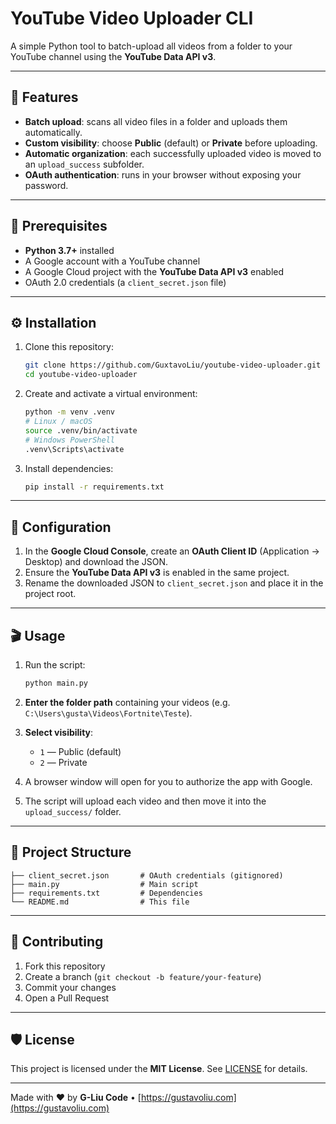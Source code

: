 <!-- keywords: youtube api, python upload, oauth2, batch upload, video uploader -->

# YouTube Video Uploader CLI

A simple Python tool to batch-upload all videos from a folder to your YouTube channel using the **YouTube Data API v3**.

---

## 🚀 Features

- **Batch upload**: scans all video files in a folder and uploads them automatically.  
- **Custom visibility**: choose **Public** (default) or **Private** before uploading.  
- **Automatic organization**: each successfully uploaded video is moved to an `upload_success` subfolder.  
- **OAuth authentication**: runs in your browser without exposing your password.

---

## 📝 Prerequisites

- **Python 3.7+** installed  
- A Google account with a YouTube channel  
- A Google Cloud project with the **YouTube Data API v3** enabled  
- OAuth 2.0 credentials (a `client_secret.json` file)

---

## ⚙️ Installation

1. Clone this repository:  
   ```bash
   git clone https://github.com/GuxtavoLiu/youtube-video-uploader.git
   cd youtube-video-uploader
   ```

2. Create and activate a virtual environment:

   ```bash
   python -m venv .venv
   # Linux / macOS
   source .venv/bin/activate  
   # Windows PowerShell
   .venv\Scripts\activate
   ```
3. Install dependencies:

   ```bash
   pip install -r requirements.txt
   ```

---

## 🔧 Configuration

1. In the **Google Cloud Console**, create an **OAuth Client ID** (Application → Desktop) and download the JSON.
2. Ensure the **YouTube Data API v3** is enabled in the same project.
3. Rename the downloaded JSON to `client_secret.json` and place it in the project root.

---

## 🎬 Usage

1. Run the script:

   ```bash
   python main.py
   ```
2. **Enter the folder path** containing your videos (e.g. `C:\Users\gusta\Videos\Fortnite\Teste`).
3. **Select visibility**:

   * `1` — Public (default)
   * `2` — Private
4. A browser window will open for you to authorize the app with Google.
5. The script will upload each video and then move it into the `upload_success/` folder.

---

## 📂 Project Structure

```
├── client_secret.json       # OAuth credentials (gitignored)
├── main.py                  # Main script
├── requirements.txt         # Dependencies
└── README.md                # This file
```

---

## 🤝 Contributing

1. Fork this repository
2. Create a branch (`git checkout -b feature/your-feature`)
3. Commit your changes
4. Open a Pull Request

---

## 🛡️ License

This project is licensed under the **MIT License**. See [LICENSE](LICENSE) for details.

---

Made with ♥ by **G-Liu Code** • [https://gustavoliu.com](https://gustavoliu.com)